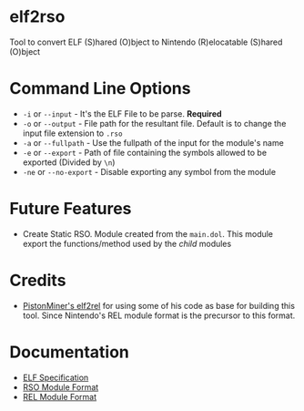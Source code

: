 # elf2rso
Tool to convert ELF (S)hared (O)bject to Nintendo (R)elocatable (S)hared (O)bject

# Command Line Options
* `-i` or `--input` - It's the ELF File to be parse. **Required**
* `-o` or `--output` - File path for the resultant file. Default is to change the input file extension to `.rso`
* `-a` or `--fullpath` - Use the fullpath of the input for the module's name
* `-e` or `--export` - Path of file containing the symbols allowed to be exported (Divided by `\n`)
* `-ne` or `--no-export` - Disable exporting any symbol from the module

# Future Features
* Create Static RSO. Module created from the `main.dol`. This module export the functions/method used by the _child_ modules

# Credits
* [PistonMiner's elf2rel](https://github.com/PistonMiner/ttyd-tools/tree/master/ttyd-tools/elf2rel) for using some of his code as base for building this tool. Since Nintendo's REL module format is the precursor to this format.

# Documentation
* [ELF Specification](http://www.skyfree.org/linux/references/ELF_Format.pdf)
* [RSO Module Format](http://www.metroid2002.com/retromodding/wiki/RSO_(File_Format))
* [REL Module Format](http://www.metroid2002.com/retromodding/wiki/REL_(File_Format))
	
